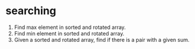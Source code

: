 searching
=========

1. Find max element in sorted and rotated array.
2. Find min element in sorted and rotated array.
3. Given a sorted and rotated array, find if there is a pair with a given sum.
